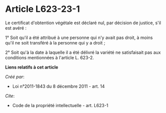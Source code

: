 # Article L623-23-1

Le certificat d'obtention végétale est déclaré nul, par décision de justice, s'il est avéré : 

1° Soit qu'il a été attribué à une personne qui n'y avait pas droit, à moins qu'il ne soit transféré à la personne qui y a
droit ; 

2° Soit qu'à la date à laquelle il a été délivré la variété ne satisfaisait pas aux conditions mentionnées à l'article L.
623-2.

**Liens relatifs à cet article**

_Créé par_:

  - Loi n°2011-1843 du 8 décembre 2011 - art. 14

_Cite_:

  - Code de la propriété intellectuelle - art. L623-1
